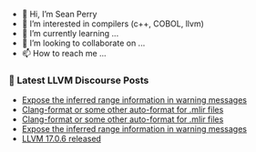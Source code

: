 - 👋 Hi, I’m Sean Perry
- 👀 I’m interested in compilers (c++, COBOL, llvm)
- 🌱 I’m currently learning ...
- 💞️ I’m looking to collaborate on ...
- 📫 How to reach me ...

<!---
s66perry/s66perry is a ✨ special ✨ repository because its `README.md` (this file) appears on your GitHub profile.
You can click the Preview link to take a look at your changes.
--->
### 📕 Latest LLVM Discourse Posts

<!-- DISCOURSE-LLVM:START -->
- [Expose the inferred range information in warning messages](https://discourse.llvm.org/t/expose-the-inferred-range-information-in-warning-messages/75192#post_5)
- [Clang-format or some other auto-format for .mlir files](https://discourse.llvm.org/t/clang-format-or-some-other-auto-format-for-mlir-files/75258#post_8)
- [Clang-format or some other auto-format for .mlir files](https://discourse.llvm.org/t/clang-format-or-some-other-auto-format-for-mlir-files/75258#post_7)
- [Expose the inferred range information in warning messages](https://discourse.llvm.org/t/expose-the-inferred-range-information-in-warning-messages/75192#post_4)
- [LLVM 17.0.6 released](https://discourse.llvm.org/t/llvm-17-0-6-released/75282#post_3)
<!-- DISCOURSE-LLVM:END -->
